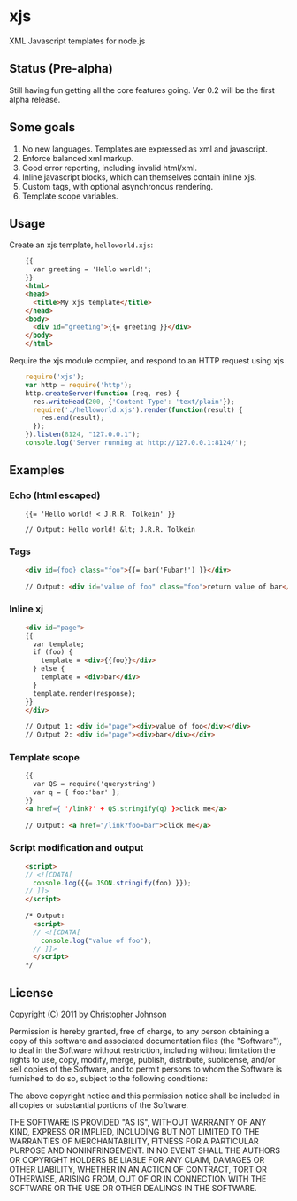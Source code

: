 xjs
===

XML Javascript templates for node.js

Status (Pre-alpha)
------------------

Still having fun getting all the core features going. Ver 0.2 will be the first alpha release.

Some goals
----------

1. No new languages. Templates are expressed as xml and javascript.
2. Enforce balanced xml markup.
3. Good error reporting, including invalid html/xml.
4. Inline javascript blocks, which can themselves contain inline xjs.
5. Custom tags, with optional asynchronous rendering.
6. Template scope variables.

Usage
-----

Create an xjs template, `helloworld.xjs`:

```html
    {{
      var greeting = 'Hello world!';
    }}
    <html>
    <head>
      <title>My xjs template</title>
    </head>
    <body>
      <div id="greeting">{{= greeting }}</div>
    </body>
    </html>
```

Require the xjs module compiler, and respond to an HTTP request using xjs

```javascript
    require('xjs');
    var http = require('http');
    http.createServer(function (req, res) {
      res.writeHead(200, {'Content-Type': 'text/plain'});
      require('./helloworld.xjs').render(function(result) {
        res.end(result);
      });
    }).listen(8124, "127.0.0.1");
    console.log('Server running at http://127.0.0.1:8124/');
```

Examples
--------

### Echo (html escaped)

```
    {{= 'Hello world! < J.R.R. Tolkein' }}
    
    // Output: Hello world! &lt; J.R.R. Tolkein
```

### Tags

```html
    <div id={foo} class="foo">{{= bar('Fubar!') }}</div>
    
    // Output: <div id="value of foo" class="foo">return value of bar</div>
```

### Inline xj

```html
    <div id="page">
    {{
      var template;
      if (foo) {
        template = <div>{{foo}}</div>
      } else {
        template = <div>bar</div>
      }
      template.render(response);
    }}
    </div>
    
    // Output 1: <div id="page"><div>value of foo</div></div>
    // Output 2: <div id="page"><div>bar</div></div>
```

### Template scope

```html
    {{
      var QS = require('querystring')
      var q = { foo:'bar' };
    }}
    <a href={ '/link?' + QS.stringify(q) }>click me</a>
    
    // Output: <a href="/link?foo=bar">click me</a>
```

### Script modification and output

```html
    <script>
    // <![CDATA[
      console.log({{= JSON.stringify(foo) }});
    // ]]>
    </script>
    
    /* Output:
      <script>
      // <![CDATA[
        console.log("value of foo");
      // ]]>
      </script>
    */
```

License
-------

Copyright (C) 2011 by Christopher Johnson

Permission is hereby granted, free of charge, to any person obtaining a copy
of this software and associated documentation files (the "Software"), to deal
in the Software without restriction, including without limitation the rights
to use, copy, modify, merge, publish, distribute, sublicense, and/or sell
copies of the Software, and to permit persons to whom the Software is
furnished to do so, subject to the following conditions:

The above copyright notice and this permission notice shall be included in
all copies or substantial portions of the Software.

THE SOFTWARE IS PROVIDED "AS IS", WITHOUT WARRANTY OF ANY KIND, EXPRESS OR
IMPLIED, INCLUDING BUT NOT LIMITED TO THE WARRANTIES OF MERCHANTABILITY,
FITNESS FOR A PARTICULAR PURPOSE AND NONINFRINGEMENT. IN NO EVENT SHALL THE
AUTHORS OR COPYRIGHT HOLDERS BE LIABLE FOR ANY CLAIM, DAMAGES OR OTHER
LIABILITY, WHETHER IN AN ACTION OF CONTRACT, TORT OR OTHERWISE, ARISING FROM,
OUT OF OR IN CONNECTION WITH THE SOFTWARE OR THE USE OR OTHER DEALINGS IN
THE SOFTWARE.
